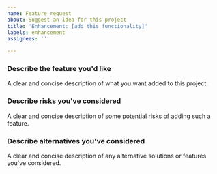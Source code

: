 ```yaml
---
name: Feature request
about: Suggest an idea for this project
title: 'Enhancement: [add this functionality]'
labels: enhancement
assignees: ''

---
```


### Describe the feature you'd like
A clear and concise description of what you want added to this project.

### Describe risks you've considered
A clear and concise description of some potential risks of adding such
a feature.

### Describe alternatives you've considered
A clear and concise description of any alternative solutions or
features you've considered.
